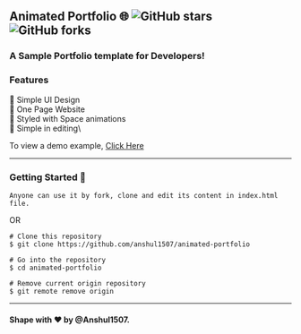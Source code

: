 ## Animated Portfolio 🌐 ![GitHub stars](https://img.shields.io/github/stars/anshul1507/animated-portfolio) ![GitHub forks](https://img.shields.io/github/forks/anshul1507/animated-portfolio)

### A Sample Portfolio template for Developers!

### Features

📙 Simple UI Design\
📙 One Page Website\
📙 Styled with Space animations\
📙 Simple in editing\

To view a demo example, [Click Here](http://Shreyajaiswal99.github.io/) <p>

---
### Getting Started 🚀

```Anyone can use it by fork, clone and edit its content in index.html file.```

 OR 
```
# Clone this repository
$ git clone https://github.com/anshul1507/animated-portfolio

# Go into the repository 
$ cd animated-portfolio

# Remove current origin repository
$ git remote remove origin
```

---
#### Shape with ❤ by @Anshul1507. 
